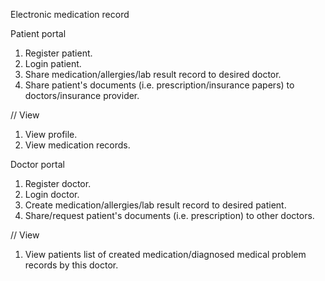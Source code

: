Electronic medication record

Patient portal
1. Register patient.
2. Login patient.
3. Share medication/allergies/lab result record to desired doctor.
4. Share patient's documents (i.e. prescription/insurance papers) to doctors/insurance provider.


// View
1. View profile.
2. View medication records.


Doctor portal
1. Register doctor.
2. Login doctor.
3. Create medication/allergies/lab result record to desired patient.
4. Share/request patient's documents (i.e. prescription) to other doctors.

// View
1. View patients list of created medication/diagnosed medical problem records by this doctor.
